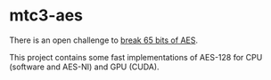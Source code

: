 # mtc3-aes

There is an open challenge to [break 65 bits of AES](https://www.mysterytwisterc3.org/en/challenges/level-iii/world-record-challenge-break-65-bits-of-aes).

This project contains some fast implementations of AES-128 for CPU (software and AES-NI) and GPU (CUDA).
